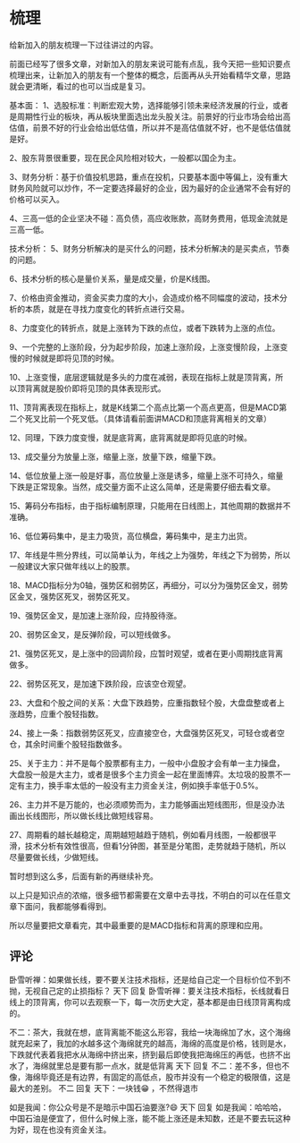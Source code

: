 # 梳理
[url]: (https://t.zsxq.com/U3vJyv3)

给新加入的朋友梳理一下过往讲过的内容。

前面已经写了很多文章，对新加入的朋友来说可能有点乱，我今天把一些知识要点梳理出来，让新加入的朋友有一个整体的概念，后面再从头开始看精华文章，思路就会更清晰，看过的也可以当成是复习。

基本面：
1、选股标准：判断宏观大势，选择能够引领未来经济发展的行业，或者是周期性行业的板块，再从板块里面选出龙头股关注。前景好的行业市场会给出高估值，前景不好的行业会给出低估值，所以并不是高估值就不好，也不是低估值就是好。

2、股东背景很重要，现在民企风险相对较大，一般都以国企为主。

3、财务分析：基于价值投机思路，重点在投机，只要基本面中等偏上，没有重大财务风险就可以炒作，不一定要选择最好的企业，因为最好的企业通常不会有好的价格可以买入。

4、三高一低的企业坚决不碰：高负债，高应收账款，高财务费用，低现金流就是三高一低。

技术分析：
5、财务分析解决的是买什么的问题，技术分析解决的是买卖点，节奏的问题。

6、技术分析的核心是量价关系，量是成交量，价是K线图。

7、价格由资金推动，资金买卖力度的大小，会造成价格不同幅度的波动，技术分析的本质，就是在寻找力度变化的转折点进行交易。

8、力度变化的转折点，就是上涨转为下跌的点位，或者下跌转为上涨的点位。

9、一个完整的上涨阶段，分为起步阶段，加速上涨阶段，上涨变慢阶段，上涨变慢的时候就是即将见顶的时候。

10、上涨变慢，底层逻辑就是多头的力度在减弱，表现在指标上就是顶背离，所以顶背离就是股价即将见顶的具体表现形式。

11、顶背离表现在指标上，就是K线第二个高点比第一个高点更高，但是MACD第二个死叉比前一个死叉低。（具体请看前面讲MACD和顶底背离相关的文章）

12、同理，下跌力度变慢，就是底背离，底背离就是即将见底的时候。

13、成交量分为放量上涨，缩量上涨，放量下跌，缩量下跌。

14、低位放量上涨一般是好事，高位放量上涨是诱多，缩量上涨不可持久，缩量下跌是正常现象。当然，成交量方面不止这么简单，还是需要仔细去看文章。

15、筹码分布指标，由于指标编制原理，只能用在日线图上，其他周期的数据并不准确。

16、低位筹码集中，是主力吸货，高位横盘，筹码集中，是主力出货。

17、年线是牛熊分界线，可以简单认为，年线之上为强势，年线之下为弱势，所以一般建议大家只做年线以上的股票。

18、MACD指标分为0轴，强势区和弱势区，再细分，可以分为强势区金叉，弱势区金叉，强势区死叉，弱势区死叉。

19、强势区金叉，是加速上涨阶段，应持股待涨。

20、弱势区金叉，是反弹阶段，可以短线做多。

21、强势区死叉，是上涨中的回调阶段，应暂时观望，或者在更小周期找底背离做多。

22、弱势区死叉，是加速下跌阶段，应该空仓观望。

23、大盘和个股之间的关系：大盘下跌趋势，应重指数轻个股，大盘盘整或者上涨趋势，应重个股轻指数。

24、接上一条：指数弱势区死叉，应直接空仓，大盘强势区死叉，可轻仓或者空仓，其余时间重个股轻指数做多。

25、关于主力：并不是每个股票都有主力，一般中小盘股才会有单一主力操盘，大盘股一般是大主力，或者是很多个主力资金一起在里面博弈。太垃圾的股票不一定有主力，换手率太低的一般没有主力资金关注，例如换手率低于0.5%。

26、主力并不是万能的，也必须顺势而为，主力能够画出短线图形，但是没办法画出长线图形，所以做长线比做短线容易。

27、周期看的越长越稳定，周期越短越趋于随机，例如看月线图，一般都很平滑，技术分析有效性很高，但看1分钟图，甚至是分笔图，走势就趋于随机，所以尽量要做长线，少做短线。

暂时想到这么多，后面有新的再继续补充。

以上只是知识点的浓缩，很多细节都需要在文章中去寻找，不明白的可以在任意文章下面问，我都能够看得到。

所以尽量要把文章看完，其中最重要的是MACD指标和背离的原理和应用。
## 评论
卧雪听禅：如果做长线，要不要关注技术指标，还是给自己定一个目标价位不到不抛，无视自己定的止损指标？
天下 回复 卧雪听禅：要关注技术指标，长线就看日线上的顶背离，你可以去观察一下，每一次历史大定，基本都是由日线顶背离构成的。

不二：茶大，我就在想，底背离能不能这么形容，我给一块海绵加了水，这个海绵就充起来了，我加的水越多这个海绵就充的越高，海绵的高度是价格，钱则是水，下跌就代表着我把水从海绵中挤出来，挤到最后即使我把海绵压的再低，也挤不出水了，海绵就里总是要有那一点水，就是低背离
天下 回复 不二：差不多，但也不像，海绵毕竟还是有边界，有固定的高低点，股市并没有一个稳定的极限值，这是最大的差别。
不二 回复 天下：一块钱😁 ，不然得退市

如是我闻：你公众号是不是暗示中国石油要涨?😄
天下 回复 如是我闻：哈哈哈，中国石油是便宜了，但什么时候上涨，能不能上涨还是未知数，还是不要去玩这种为好，现在也没有资金关注。
